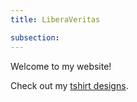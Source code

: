 ```yaml
---
title: LiberaVeritas

subsection:
---
```


Welcome to my website!

Check out my [tshirt designs](https://www.redbubble.com/people/korwynkim/shop).